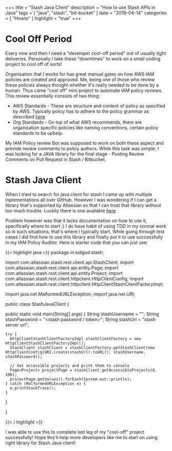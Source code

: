 +++
title = "Stash Java Client"
description = "How to use Stash APIs in Java"
tags = [
    "java",
    "stash",
    "bit-bucket"
]
date = "2019-04-14"
categories = [
    "Howto"
]
highlight = "true"
+++
# Cool Off Period
Every now and then I need a "developer cool-off period" out of usually tight deliveries. Personally I take these "downtimes" to work on a small coding project to cool off of sorts!

Organisation that I works for has great manual gates on how AWS IAM policies are created and approved. Me, being one of those who review these policies always thought whether it's really needed to be done by a human. Thus came "cool off" mini project to automate IAM policy reviews. This review essentially consists of two thing:
* AWS Standards - These are structure and content of policy as specified by AWS. Typically policy has to adhere to the policy grammar as described [here](https://docs.aws.amazon.com/IAM/latest/UserGuide/reference_policies_grammar.html) 
* Org Standards - On top of what AWS recommends, there are organisation specific policies like naming conventions, certain policy standards to be uphelp.

My IAM Policy review Bot was supposed to work on both these aspect and provide review comments to policy authors. While this task was simple, I was looking for a JAVA library for the final stage - Posting Review Comments on Pull Request in Stash / Bitbucket.

# Stash Java Client
When I tried to search for java client for stash I came up with multiple inplementations all over GitHub. However I was wondering if I can get a library that's supported by Atlassian so that I can trust that library without too much trouble. Luckily there is one available [here](https://bitbucket.org/atlassianlabs/stash-java-client/)

Problem however was that it lacks documentation on how to use it, specifically where to start ;) I do have habit of using TDD in my normal work so in such situations, that's where I typically start. While going through test cases I did find how to use this library and finally put it to use successfully in my IAM Policy Auditor. Here is starter code that you can just use:

{{< highlight java  >}}
package in.sidgod.stash;

import com.atlassian.stash.rest.client.api.StashClient;
import com.atlassian.stash.rest.client.api.entity.Page;
import com.atlassian.stash.rest.client.api.entity.Project;
import com.atlassian.stash.rest.client.httpclient.HttpClientConfig;
import com.atlassian.stash.rest.client.httpclient.HttpClientStashClientFactoryImpl;

import java.net.MalformedURLException;
import java.net.URI;

public class StashJavaClient {

  public static void main(String[] args) {
    String stashUsername = "<stash user name>";
    String stashPassword = "<stash password / token>";
    String stashUrl = "stash server url";

    try {
      HttpClientStashClientFactoryImpl stashClientFactory = new HttpClientStashClientFactoryImpl();
      StashClient stashClient = stashClientFactory.getStashClient(new HttpClientConfig(URI.create(stashUrl).toURL(), stashUsername, stashPassword));

      // Get accessible projects and print them to console
      Page<Project> projectPage = stashClient.getAccessibleProjects(0, 100);
      projectPage.getValues().forEach(System.out::println);
    } catch (MalformedURLException e) {
      e.printStackTrace();
    }
  }

}

{{< / highlight >}}

I was able to use this to complete last leg of my "cool-off" project successfully! Hope this'll help more developers like me to start on using right library for Stash Java client!
